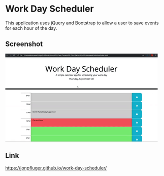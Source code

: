 # Work Day Scheduler

This application uses jQuery and Bootstrap to allow a user to save events for each hour of the day.


## Screenshot

![A user clicks on slots on the color-coded calendar and edits the events.](./Assets/images/05-third-party-apis-homework-demo.gif)


## Link

https://jonpfluger.github.io/work-day-scheduler/